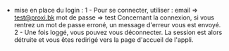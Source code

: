 - mise en place du login : 
1 - Pour se connecter, utiliser  : 
email => test@proxi.bk 
mot de passe => test
Concernant la connexion, si vous rentrez un mot de passe erroné, un message d'erreur vous est envoyé. 
2 - Une fois loggé, vous pouvez vous déconnecter. La session est alors détruite et vous êtes redirigé vers la page d'accueil de l'appli.
